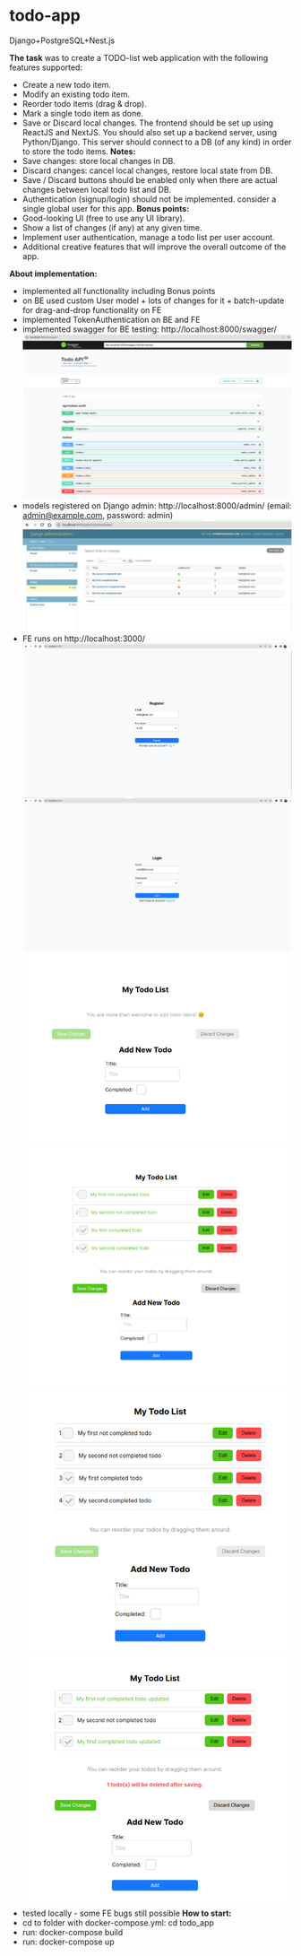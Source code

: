 # todo-app
Django+PostgreSQL+Nest.js

**The task** was to create a TODO-list web application with the following features supported:
- Create a new todo item.
- Modify an existing todo item.
- Reorder todo items (drag & drop).
- Mark a single todo item as done.
- Save or Discard local changes.
The frontend should be set up using ReactJS and NextJS.
You should also set up a backend server, using Python/Django.
This server should connect to a DB (of any kind) in order to store the todo items.
**Notes:**
- Save changes: store local changes in DB.
- Discard changes: cancel local changes, restore local state from DB.
- Save / Discard buttons should be enabled only when there are actual changes between local todo list and DB.
- Authentication (signup/login) should not be implemented. consider a single global user for this app.
**Bonus points:**
- Good-looking UI (free to use any UI library).
- Show a list of changes (if any) at any given time.
- Implement user authentication, manage a todo list per user account.
- Additional creative features that will improve the overall outcome of the app.

  
**About implementation:**
- implemented all functionality including Bonus points
- on BE used custom User model + lots of changes for it + batch-update for drag-and-drop functionality on FE
- implemented TokenAuthentication on BE and FE
- implemented swagger for BE testing: http://localhost:8000/swagger/
![Swagger](./images/swagger.png)
- models registered on Django admin: http://localhost:8000/admin/
(email: admin@example.com, password: admin)
![Django admin](./images/admin.png)
- FE runs on http://localhost:3000/
![Register](./images/register.png)
![Login](./images/login.png)
![New todo](./images/add_new_todo.png)
![Created not saved todo](./images/created_not_saved.png)
![Saved todos](./images/saved_todos.png)
![Updated and deleted todos](./images/updated_and_deleted.png)
- tested locally - some FE bugs still possible
**How to start:**
- cd to folder with docker-compose.yml: cd todo_app
- run: docker-compose build
- run: docker-compose up
